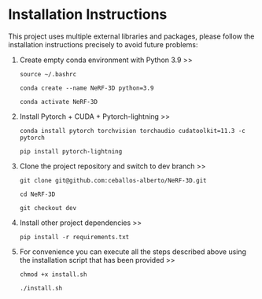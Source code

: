 # Installation Instructions

This project uses multiple external libraries and packages, please follow the installation instructions precisely to avoid future problems:

1. Create empty conda environment with Python 3.9 >>

    `source ~/.bashrc`

    `conda create --name NeRF-3D python=3.9`

    `conda activate NeRF-3D`

2. Install Pytorch + CUDA + Pytorch-lightning >>

    `conda install pytorch torchvision torchaudio cudatoolkit=11.3 -c pytorch`

    `pip install pytorch-lightning`

3. Clone the project repository and switch to dev branch >>

    `git clone git@github.com:ceballos-alberto/NeRF-3D.git`

    `cd NeRF-3D`

    `git checkout dev`

4. Install other project dependencies >>

    `pip install -r requirements.txt`

5. For convenience you can execute all the steps described above using the installation script that has been provided >>

    `chmod +x install.sh`

    `./install.sh`

